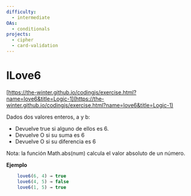 ```yaml
---
difficulty:
  - intermediate
OAs:
  - conditionals
projects:
  - cipher
  - card-validation
---
```


# lLove6

[https://the-winter.github.io/codingjs/exercise.html?name=love6&title=Logic-1](https://the-winter.github.io/codingjs/exercise.html?name=love6&title=Logic-1)

Dados dos valores enteros, a y b:
  * Devuelve true si alguno de ellos es 6.
  * Devuelve O si su suma es 6
  * Devuelve O si su diferencia es 6

Nota: la función Math.abs(num) calcula el valor absoluto de un número.

__Ejemplo__

```js
    love6(6, 4) → true
    love6(4, 5) → false
    love6(1, 5) → true
```
